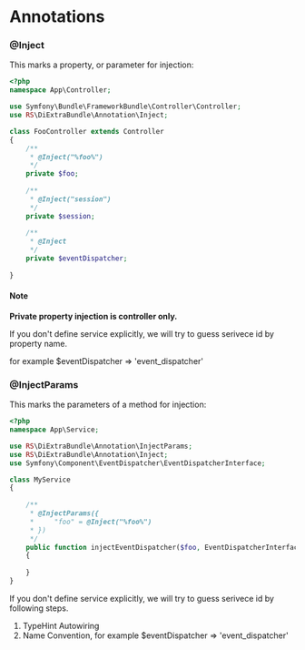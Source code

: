 Annotations
===========

### @Inject

This marks a property, or parameter for injection:

```php
<?php
namespace App\Controller;

use Symfony\Bundle\FrameworkBundle\Controller\Controller;
use RS\DiExtraBundle\Annotation\Inject;

class FooController extends Controller
{
    /**
     * @Inject("%foo%")  
     */
    private $foo;
    
    /**
     * @Inject("session")
     */
    private $session;
    
    /**
     * @Inject 
     */
    private $eventDispatcher;
    
}
```

#### Note
**Private property injection is controller only.**

If you don't define service explicitly, we will try to guess serivece id by property name.

for example $eventDispatcher => 'event_dispatcher'


### @InjectParams

This marks the parameters of a method for injection:

```php
<?php
namespace App\Service;

use RS\DiExtraBundle\Annotation\InjectParams;
use RS\DiExtraBundle\Annotation\Inject;
use Symfony\Component\EventDispatcher\EventDispatcherInterface;

class MyService
{
        
    /**
     * @InjectParams({
     *     "foo" = @Inject("%foo%")       
     * })
     */
    public function injectEventDispatcher($foo, EventDispatcherInterface $eventDispatcher, $session)
    {
        
    }
}
``` 

If you don't define service explicitly, we will try to guess serivece id by following steps.
1. TypeHint Autowiring
2. Name Convention, for example $eventDispatcher => 'event_dispatcher'



